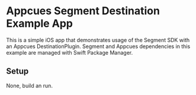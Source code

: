 # Appcues Segment Destination Example App

This is a simple iOS app that demonstrates usage of the Segment SDK with an Appcues DestinationPlugin.  Segment and Appcues dependencies in this example are managed with Swift Package Manager.

## Setup

None, build an run.